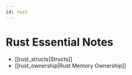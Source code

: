 ```yaml
---
id: rust
---
```


# Rust Essential Notes

- [[rust_structs|Structs]]
- [[rust_ownership|Rust Memory Ownership]]